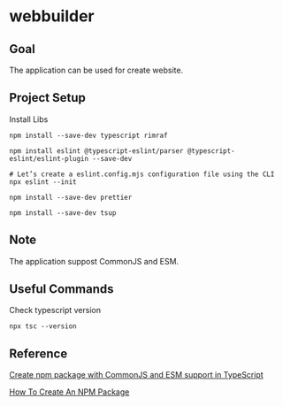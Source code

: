 # webbuilder

## Goal

The application can be used for create website.

## Project Setup

Install Libs

```
npm install --save-dev typescript rimraf

npm install eslint @typescript-eslint/parser @typescript-eslint/eslint-plugin --save-dev

# Let’s create a eslint.config.mjs configuration file using the CLI
npx eslint --init

npm install --save-dev prettier

npm install --save-dev tsup

```

## Note

The application suppost CommonJS and ESM.

## Useful Commands

Check typescript version

```
npx tsc --version
```

## Reference

[Create npm package with CommonJS and ESM support in TypeScript](https://blog.mastykarz.nl/create-npm-package-commonjs-esm-typescript/)

[How To Create An NPM Package](https://www.totaltypescript.com/how-to-create-an-npm-package)
